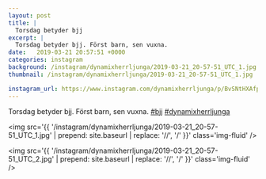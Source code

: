 ```yaml
---
layout: post
title: |
  Torsdag betyder bjj
excerpt: |
  Torsdag betyder bjj. Först barn, sen vuxna.  
date:   2019-03-21 20:57:51 +0000
categories: instagram
background: /instagram/dynamixherrljunga/2019-03-21_20-57-51_UTC_1.jpg
thumbnail: /instagram/dynamixherrljunga/2019-03-21_20-57-51_UTC_1.jpg

instagram_url: https://www.instagram.com/dynamixherrljunga/p/BvSNtHXAfpY
---
```

Torsdag betyder bjj. Först barn, sen vuxna. [#bjj](https://www.instagram.com/explore/tags/bjj/) [#dynamixherrljunga](https://www.instagram.com/explore/tags/dynamixherrljunga/)



<img src='{{ '/instagram/dynamixherrljunga/2019-03-21_20-57-51_UTC_1.jpg' | prepend: site.baseurl | replace: '//', '/' }}' class='img-fluid' />


<img src='{{ '/instagram/dynamixherrljunga/2019-03-21_20-57-51_UTC_2.jpg' | prepend: site.baseurl | replace: '//', '/' }}' class='img-fluid' />
